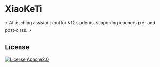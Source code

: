 # XiaoKeTi

⚡ AI teaching assistant tool for K12 students, supporting teachers pre- and post-class. ⚡

## License

[![License:Apache2.0](https://img.shields.io/badge/License-Apache2.0-yellow.svg)](https://opensource.org/licenses/Apache2.0)
